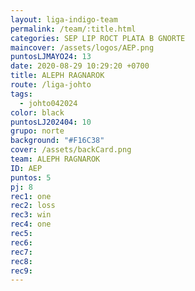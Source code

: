 ```yaml
---
layout: liga-indigo-team
permalink: /team/:title.html
categories: SEP LIP ROCT PLATA B GNORTE
maincover: /assets/logos/AEP.png
puntosLJMAYO24: 13
date: 2020-08-29 10:29:20 +0700
title: ALEPH RAGNAROK
route: /liga-johto
tags:
  - johto042024
color: black
puntosLJ202404: 10
grupo: norte
background: "#F16C38"
cover: /assets/backCard.png
team: ALEPH RAGNAROK
ID: AEP
puntos: 5
pj: 8
rec1: one
rec2: loss
rec3: win
rec4: one
rec5: 
rec6: 
rec7: 
rec8: 
rec9:
---
```



